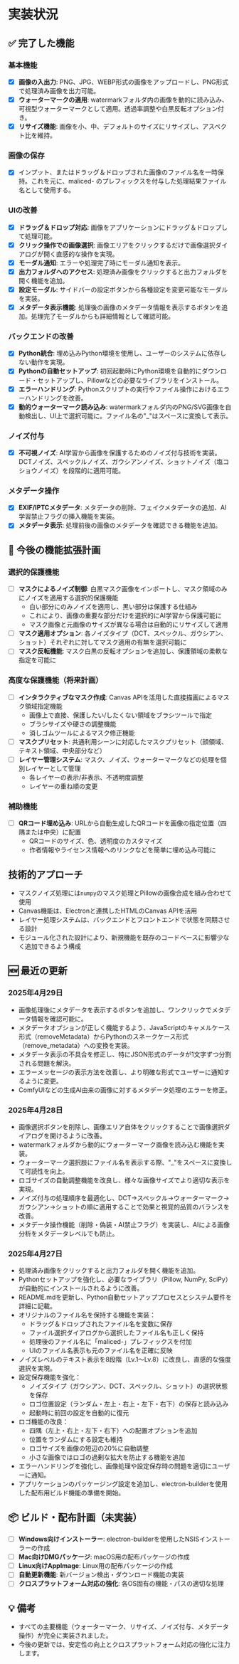 # 実装状況

## ✅ 完了した機能

### 基本機能
- [x] **画像の入出力**: PNG、JPG、WEBP形式の画像をアップロードし、PNG形式で処理済み画像を出力可能。
- [x] **ウォーターマークの適用**: watermarkフォルダ内の画像を動的に読み込み、可視型ウォーターマークとして適用。透過率調整や白黒反転オプション付き。
- [x] **リサイズ機能**: 画像を小、中、デフォルトのサイズにリサイズし、アスペクト比を維持。

### 画像の保存
- [x] インプット、またはドラッグ＆ドロップされた画像のファイル名を一時保持。これを元に、maliced- のプレフィックスを付与した処理結果ファイル名として使用する。

### UIの改善
- [x] **ドラッグ＆ドロップ対応**: 画像をアプリケーションにドラッグ＆ドロップして処理可能。
- [x] **クリック操作での画像選択**: 画像エリアをクリックするだけで画像選択ダイアログが開く直感的な操作を実現。
- [x] **モーダル通知**: エラーや処理完了時にモーダル通知を表示。
- [x] **出力フォルダへのアクセス**: 処理済み画像をクリックすると出力フォルダを開く機能を追加。
- [x] **設定モーダル**: サイドバーの設定ボタンから各種設定を変更可能なモーダルを実装。
- [x] **メタデータ表示機能**: 処理後の画像のメタデータ情報を表示するボタンを追加。処理完了モーダルからも詳細情報として確認可能。

### バックエンドの改善
- [x] **Python統合**: 埋め込みPython環境を使用し、ユーザーのシステムに依存しない動作を実現。
- [x] **Pythonの自動セットアップ**: 初回起動時にPython環境を自動的にダウンロード・セットアップし、Pillowなどの必要なライブラリをインストール。
- [x] **エラーハンドリング**: Pythonスクリプトの実行やファイル操作におけるエラーハンドリングを改善。
- [x] **動的ウォーターマーク読み込み**: watermarkフォルダ内のPNG/SVG画像を自動検出し、UI上で選択可能に。ファイル名の"_"はスペースに変換して表示。

### ノイズ付与
- [x] **不可視ノイズ**: AI学習から画像を保護するためのノイズ付与技術を実装。DCTノイズ、スペックルノイズ、ガウシアンノイズ、ショットノイズ（塩コショウノイズ）を段階的に適用可能。

### メタデータ操作
- [x] **EXIF/IPTCメタデータ**: メタデータの削除、フェイクメタデータの追加、AI学習禁止フラグの挿入機能を実装。
- [x] **メタデータ表示**: 処理前後の画像のメタデータを確認できる機能を追加。

## 🚀 今後の機能拡張計画

### 選択的保護機能
- [ ] **マスクによるノイズ制御**: 白黒マスク画像をインポートし、マスク領域のみにノイズを適用する選択的保護機能
  - 白い部分にのみノイズを適用し、黒い部分は保護する仕組み
  - これにより、画像の重要な部分だけを選択的にAI学習から保護可能に
  - マスク画像と元画像のサイズが異なる場合は自動的にリサイズして適用
- [ ] **マスク適用オプション**: 各ノイズタイプ（DCT、スペックル、ガウシアン、ショット）それぞれに対してマスク適用の有無を選択可能に
- [ ] **マスク反転機能**: マスク白黒の反転オプションを追加し、保護領域の柔軟な指定を可能に

### 高度な保護機能（将来計画）
- [ ] **インタラクティブなマスク作成**: Canvas APIを活用した直接描画によるマスク領域指定機能
  - 画像上で直接、保護したい/したくない領域をブラシツールで指定
  - ブラシサイズや硬さの調整機能
  - 消しゴムツールによるマスク修正機能
- [ ] **マスクプリセット**: 共通利用シーンに対応したマスクプリセット（顔領域、テキスト領域、中央部分など）
- [ ] **レイヤー管理システム**: マスク、ノイズ、ウォーターマークなどの処理を個別レイヤーとして管理
  - 各レイヤーの表示/非表示、不透明度調整
  - レイヤーの重ね順の変更

### 補助機能
- [ ] **QRコード埋め込み**: URLから自動生成したQRコードを画像の指定位置（四隅または中央）に配置
  - QRコードのサイズ、色、透明度のカスタマイズ
  - 作者情報やライセンス情報へのリンクなどを簡単に埋め込み可能に

## 技術的アプローチ
- マスクノイズ処理には`numpy`のマスク処理とPillowの画像合成を組み合わせて使用
- Canvas機能は、Electronと連携したHTMLのCanvas APIを活用
- レイヤー処理システムは、バックエンドとフロントエンドで状態を同期させる設計
- モジュール化された設計により、新規機能を既存のコードベースに影響少なく追加できるよう構成

## 🆕 最近の更新

### 2025年4月29日
- 画像処理後にメタデータを表示するボタンを追加し、ワンクリックでメタデータ情報を確認可能に。
- メタデータオプションが正しく機能するよう、JavaScriptのキャメルケース形式（removeMetadata）からPythonのスネークケース形式（remove_metadata）への変換を実装。
- メタデータ表示の不具合を修正し、特にJSON形式のデータが1文字ずつ分割される問題を解決。
- エラーメッセージの表示方法を改善し、より明確な形式でユーザーに通知するように変更。
- ComfyUIなどの生成AI由来の画像に対するメタデータ処理のエラーを修正。

### 2025年4月28日
- 画像選択ボタンを削除し、画像エリア自体をクリックすることで画像選択ダイアログを開けるように改善。
- watermarkフォルダから動的にウォーターマーク画像を読み込む機能を実装。
- ウォーターマーク選択肢にファイル名を表示する際、"_"をスペースに変換して可読性を向上。
- ロゴサイズの自動調整機能を改良し、様々な画像サイズでより適切な表示を実現。
- ノイズ付与の処理順序を最適化し、DCT→スペックル→ウォーターマーク→ガウシアン→ショットの順に適用することで効果と視覚的品質のバランスを改善。
- メタデータ操作機能（削除・偽装・AI禁止フラグ）を実装し、AIによる画像分析をメタデータレベルでも防止。

### 2025年4月27日
- 処理済み画像をクリックすると出力フォルダを開く機能を追加。
- Pythonセットアップを強化し、必要なライブラリ（Pillow, NumPy, SciPy）が自動的にインストールされるように改善。
- README.mdを更新し、Python自動セットアッププロセスとシステム要件を詳細に記載。
- オリジナルのファイル名を保持する機能を実装：
  - ドラッグ＆ドロップされたファイル名を変数に保存
  - ファイル選択ダイアログから選択したファイル名も正しく保持
  - 処理後のファイル名に「maliced-」プレフィックスを付加
  - UIのファイル名表示も元のファイル名を正確に反映
- ノイズレベルのテキスト表示を8段階（Lv.1〜Lv.8）に改良し、直感的な強度選択を実現。
- 設定保存機能を強化：
  - ノイズタイプ（ガウシアン、DCT、スペックル、ショット）の選択状態を保存
  - ロゴ位置設定（ランダム・左上・右上・左下・右下）の保存と読み込み
  - 起動時に前回の設定を自動的に復元
- ロゴ機能の改良：
  - 四隅（左上・右上・左下・右下）への配置オプションを追加
  - 位置をランダムにする設定も維持
  - ロゴサイズを画像の短辺の20%に自動調整
  - 小さな画像ではロゴの過剰な拡大を防止する機能を追加
- エラーハンドリングを強化し、画像処理や設定保存時の問題を適切にユーザーに通知。
- アプリケーションのパッケージング設定を追加し、electron-builderを使用した配布用ビルド機能の準備を開始。

## 📦 ビルド・配布計画（未実装）
- [ ] **Windows向けインストーラー**: electron-builderを使用したNSISインストーラーの作成
- [ ] **Mac向けDMGパッケージ**: macOS用の配布パッケージの作成
- [ ] **Linux向けAppImage**: Linux用の配布パッケージの作成
- [ ] **自動更新機能**: 新バージョン検出・ダウンロード機能の実装
- [ ] **クロスプラットフォーム対応の強化**: 各OS固有の機能・パスの適切な処理

## 💡 備考
- すべての主要機能（ウォーターマーク、リサイズ、ノイズ付与、メタデータ操作）が完全に実装されました。
- 今後の更新では、安定性の向上とクロスプラットフォーム対応の強化に注力します。
